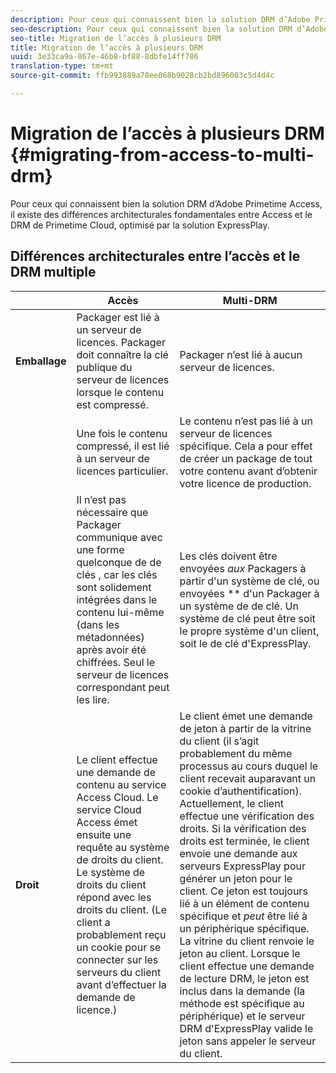 ```yaml
---
description: Pour ceux qui connaissent bien la solution DRM d’Adobe Primetime Access, il existe des différences architecturales fondamentales entre Access et le DRM de Primetime Cloud, optimisé par la solution ExpressPlay.
seo-description: Pour ceux qui connaissent bien la solution DRM d’Adobe Primetime Access, il existe des différences architecturales fondamentales entre Access et le DRM de Primetime Cloud, optimisé par la solution ExpressPlay.
seo-title: Migration de l’accès à plusieurs DRM
title: Migration de l’accès à plusieurs DRM
uuid: 3e33ca9a-867e-46b8-bf88-8dbfe14ff786
translation-type: tm+mt
source-git-commit: ffb993889a78ee068b9028cb2bd896003c5d4d4c

---
```



# Migration de l’accès à plusieurs DRM {#migrating-from-access-to-multi-drm}

Pour ceux qui connaissent bien la solution DRM d’Adobe Primetime Access, il existe des différences architecturales fondamentales entre Access et le DRM de Primetime Cloud, optimisé par la solution ExpressPlay.

## Différences architecturales entre l’accès et le DRM multiple

|  | Accès | Multi-DRM |
|---|---|---|
| **Emballage** | Packager est lié à un serveur de licences. Packager doit connaître la clé publique du serveur de licences lorsque le contenu est compressé. | Packager n’est lié à aucun serveur de licences. |
|  | Une fois le contenu compressé, il est lié à un serveur de licences particulier. | Le contenu n’est pas lié à un serveur de licences spécifique. Cela a pour effet de créer un package de tout votre contenu avant d’obtenir votre licence de production. |
|  | Il n’est pas nécessaire que Packager communique avec une forme quelconque de  de clés , car les clés sont solidement intégrées dans le contenu lui-même (dans les métadonnées) après avoir été chiffrées. Seul le serveur de licences correspondant peut les lire. | Les clés doivent être envoyées *aux* Packagers à partir d&#39;un système  de clé, ou envoyées ** d&#39;un Packager à un système de de  clé. Un système de  clé  peut être soit le propre système d&#39;un client, soit le de  clé d&#39;ExpressPlay. |
| **Droit** | Le client effectue une demande de contenu au service Access Cloud. Le service Cloud Access émet ensuite une requête au système de droits du client. Le système de droits du client répond avec les droits du client. (Le client a probablement reçu un cookie pour se connecter sur les serveurs du client avant d’effectuer la demande de licence.) | Le client émet une demande de jeton à partir de la vitrine du client (il s’agit probablement du même processus au cours duquel le client recevait auparavant un cookie d’authentification). Actuellement, le client effectue une vérification des droits. Si la vérification des droits est terminée, le client envoie une demande aux serveurs ExpressPlay pour générer un jeton pour le client. Ce jeton est toujours lié à un élément de contenu spécifique et *peut* être lié à un périphérique spécifique. La vitrine du client renvoie le jeton au client. Lorsque le client effectue une demande de lecture DRM, le jeton est inclus dans la demande (la méthode est spécifique au périphérique) et le serveur DRM d&#39;ExpressPlay valide le jeton sans appeler le serveur du client. |